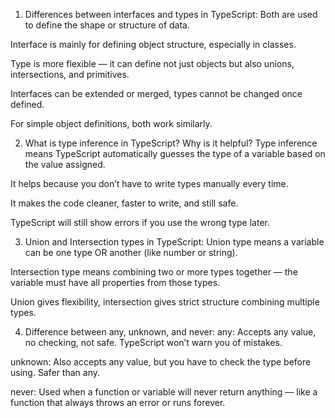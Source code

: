 1. Differences between interfaces and types in TypeScript:
   Both are used to define the shape or structure of data.

Interface is mainly for defining object structure, especially in classes.

Type is more flexible — it can define not just objects but also unions, intersections, and primitives.

Interfaces can be extended or merged, types cannot be changed once defined.

For simple object definitions, both work similarly.

2. What is type inference in TypeScript? Why is it helpful?
   Type inference means TypeScript automatically guesses the type of a variable based on the value assigned.

It helps because you don’t have to write types manually every time.

It makes the code cleaner, faster to write, and still safe.

TypeScript will still show errors if you use the wrong type later.

3. Union and Intersection types in TypeScript:
   Union type means a variable can be one type OR another (like number or string).

Intersection type means combining two or more types together — the variable must have all properties from those types.

Union gives flexibility, intersection gives strict structure combining multiple types.

4. Difference between any, unknown, and never:
   any: Accepts any value, no checking, not safe. TypeScript won’t warn you of mistakes.

unknown: Also accepts any value, but you have to check the type before using. Safer than any.

never: Used when a function or variable will never return anything — like a function that always throws an error or runs forever.
